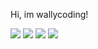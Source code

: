 Hi, im wallycoding!

![](http://github-profile-summary-cards.vercel.app/api/cards/repos-per-language?username=wallycoding&theme=panda)
![](http://github-profile-summary-cards.vercel.app/api/cards/productive-time?username=wallycoding&theme=panda&utcOffset=8)
![](http://github-profile-summary-cards.vercel.app/api/cards/stats?username=wallycoding&theme=panda)
![](http://github-profile-summary-cards.vercel.app/api/cards/profile-details?username=wallycoding&theme=panda)
